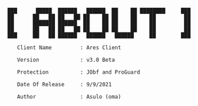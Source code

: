 
 			 ███      █████  ██████   ██████  ██    ██ ████████     ███ 
 			 ██      ██   ██ ██   ██ ██    ██ ██    ██    ██         ██ 
 			 ██      ███████ ██████  ██    ██ ██    ██    ██         ██ 
 			 ██      ██   ██ ██   ██ ██    ██ ██    ██    ██         ██ 
 			 ███     ██   ██ ██████   ██████   ██████     ██        ███ 

				Client Name         : Ares Client

				Version             : v3.0 Beta
	
				Protection          : JObf and ProGuard

				Date Of Release     : 9/9/2021 

				Author              : Asulo (oma)
        
        


